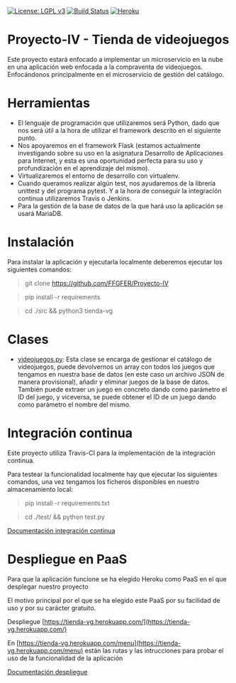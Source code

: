 [![License: LGPL v3](https://img.shields.io/badge/License-LGPL%20v3-blue.svg)](https://www.gnu.org/licenses/lgpl-3.0)
[![Build Status](https://travis-ci.org/FFGFER/Proyecto-IV.svg?branch=master)](https://travis-ci.org/FFGFER/Proyecto-IV)
[![Heroku](https://heroku-badge.herokuapp.com/?app=tienda-vg)](https://tienda-vg.herokuapp.com/)

# Proyecto-IV - Tienda de videojuegos

Este proyecto estará enfocado a implementar un microservicio en la nube en una aplicación web enfocada a la compraventa de videojuegos. Enfocándonos principalmente en el microservicio de gestión del catálogo.

# Herramientas
* El lenguaje de programación que utilizaremos será Python, dado que nos será útil a la hora de utilizar el framework descrito en el siguiente punto.
* Nos apoyaremos en el framework Flask (estamos actualmente investigando sobre su uso en la asignatura Desarrollo de Aplicaciones para Internet, y esta es una oportunidad perfecta para su uso y profundización en el aprendizaje del mismo).
* Virtualizaremos el entorno de desarrollo con virtualenv.
* Cuando queramos realizar algún test, nos ayudaremos de la librería unittest y del programa pytest. Y a la hora de conseguir la integración continua utilizaremos Travis o Jenkins.
* Para la gestión de la base de datos de la que hará uso la aplicación se usará MariaDB.

# Instalación
Para instalar la aplicación y ejecutarla localmente deberemos ejecutar los siguientes comandos:
> git clone https://github.com/FFGFER/Proyecto-IV

> pip install -r requirements

> cd ./src && python3 tienda-vg

# Clases
* [videojuegos.py](https://github.com/FFGFER/Proyecto-IV/blob/master/src/videojuegos.py): Esta clase se encarga de gestionar el catálogo de videojuegos, puede devolvernos un array con todos los juegos que tengamos en nuestra base de datos (en este caso un archivo JSON de manera provisional), añadir y eliminar juegos de la base de datos. También puede extraer un juego en concreto dando como parámetro el ID del juego, y viceversa, se puede obtener el ID de un juego dando como parámetro el nombre del mismo.

# Integración continua
Este proyecto utiliza Travis-CI para la implementación de la integración continua.

Para testear la funcionalidad localmente hay que ejecutar los siguientes comandos, una vez tengamos los ficheros disponibles en nuestro almacenamiento local:
> pip install -r requirements.txt

> cd ./test/ && python test.py

[Documentación integración continua](https://ffgfer.github.io/Proyecto-IV/doc/integracion)

# Despliegue en PaaS
Para que la aplicación funcione se ha elegido Heroku como PaaS en el que desplegar nuestro proyecto

El motivo principal por el que se ha elegido este PaaS por su facilidad de uso y por su carácter gratuito.

Despliegue [https://tienda-vg.herokuapp.com/](https://tienda-vg.herokuapp.com/)

En [https://tienda-vg.herokuapp.com/menu](https://tienda-vg.herokuapp.com/menu) están las rutas y las intrucciones para probar el uso de la funcionalidad de la aplicación

[Documentación despliegue](https://ffgfer.github.io/Proyecto-IV/doc/despliegue)
